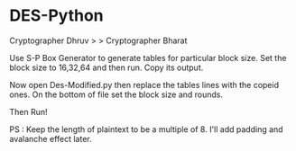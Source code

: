 # DES-Python

Cryptographer Dhruv > > Cryptographer Bharat

Use S-P Box Generator to generate tables for particular block size. Set the block size to 16,32,64 and then run. Copy its output.

Now open Des-Modified.py then replace the tables lines with the copeid ones. On the bottom of file set the block size and rounds.

Then Run!

PS : Keep the length of plaintext to be a multiple of 8. I'll add padding and avalanche effect later.
